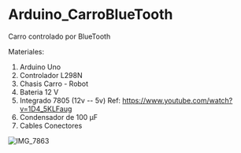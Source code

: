 # Arduino_CarroBlueTooth
Carro controlado por BlueTooth

Materiales: 

1. Arduino Uno
2. Controlador L298N
3. Chasis Carro - Robot
4. Bateria 12 V
5. Integrado 7805 (12v -- 5v)  Ref: https://www.youtube.com/watch?v=1D4_5KLFaug
6. Condensador de 100 µF 
7. Cables Conectores 

![IMG_7863](https://user-images.githubusercontent.com/7482699/87625791-a4f21280-c6f0-11ea-9347-a5be95a22d74.jpg)
